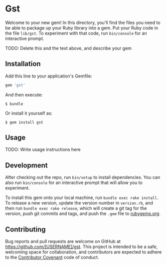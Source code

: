 # Gst

Welcome to your new gem! In this directory, you'll find the files you need to be able to package up your Ruby library into a gem. Put your Ruby code in the file `lib/gst`. To experiment with that code, run `bin/console` for an interactive prompt.

TODO: Delete this and the text above, and describe your gem

## Installation

Add this line to your application's Gemfile:

```ruby
gem 'gst'
```

And then execute:

    $ bundle

Or install it yourself as:

    $ gem install gst

## Usage

TODO: Write usage instructions here

## Development

After checking out the repo, run `bin/setup` to install dependencies. You can also run `bin/console` for an interactive prompt that will allow you to experiment.

To install this gem onto your local machine, run `bundle exec rake install`. To release a new version, update the version number in `version.rb`, and then run `bundle exec rake release`, which will create a git tag for the version, push git commits and tags, and push the `.gem` file to [rubygems.org](https://rubygems.org).

## Contributing

Bug reports and pull requests are welcome on GitHub at https://github.com/[USERNAME]/gst. This project is intended to be a safe, welcoming space for collaboration, and contributors are expected to adhere to the [Contributor Covenant](http://contributor-covenant.org) code of conduct.


